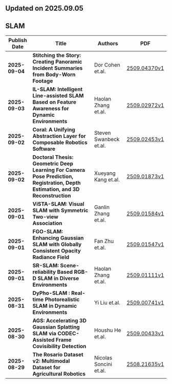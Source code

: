 ## Updated on 2025.09.05

## SLAM

|Publish Date|Title|Authors|PDF|
|---|---|---|---|
|**2025-09-04**|**Stitching the Story: Creating Panoramic Incident Summaries from Body-Worn Footage**|Dor Cohen et.al.|[2509.04370v1](http://arxiv.org/abs/2509.04370v1)|
|**2025-09-03**|**IL-SLAM: Intelligent Line-assisted SLAM Based on Feature Awareness for Dynamic Environments**|Haolan Zhang et.al.|[2509.02972v1](http://arxiv.org/abs/2509.02972v1)|
|**2025-09-02**|**Coral: A Unifying Abstraction Layer for Composable Robotics Software**|Steven Swanbeck et.al.|[2509.02453v1](http://arxiv.org/abs/2509.02453v1)|
|**2025-09-02**|**Doctoral Thesis: Geometric Deep Learning For Camera Pose Prediction, Registration, Depth Estimation, and 3D Reconstruction**|Xueyang Kang et.al.|[2509.01873v1](http://arxiv.org/abs/2509.01873v1)|
|**2025-09-01**|**ViSTA-SLAM: Visual SLAM with Symmetric Two-view Association**|Ganlin Zhang et.al.|[2509.01584v1](http://arxiv.org/abs/2509.01584v1)|
|**2025-09-01**|**FGO-SLAM: Enhancing Gaussian SLAM with Globally Consistent Opacity Radiance Field**|Fan Zhu et.al.|[2509.01547v1](http://arxiv.org/abs/2509.01547v1)|
|**2025-09-01**|**SR-SLAM: Scene-reliability Based RGB-D SLAM in Diverse Environments**|Haolan Zhang et.al.|[2509.01111v1](http://arxiv.org/abs/2509.01111v1)|
|**2025-08-31**|**DyPho-SLAM : Real-time Photorealistic SLAM in Dynamic Environments**|Yi Liu et.al.|[2509.00741v1](http://arxiv.org/abs/2509.00741v1)|
|**2025-08-30**|**AGS: Accelerating 3D Gaussian Splatting SLAM via CODEC-Assisted Frame Covisibility Detection**|Houshu He et.al.|[2509.00433v1](http://arxiv.org/abs/2509.00433v1)|
|**2025-08-29**|**The Rosario Dataset v2: Multimodal Dataset for Agricultural Robotics**|Nicolas Soncini et.al.|[2508.21635v1](http://arxiv.org/abs/2508.21635v1)|

